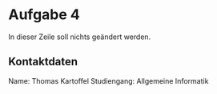 # Aufgabe 4

In dieser Zeile soll nichts geändert werden.

## Kontaktdaten

Name: Thomas Kartoffel
Studiengang: Allgemeine Informatik
